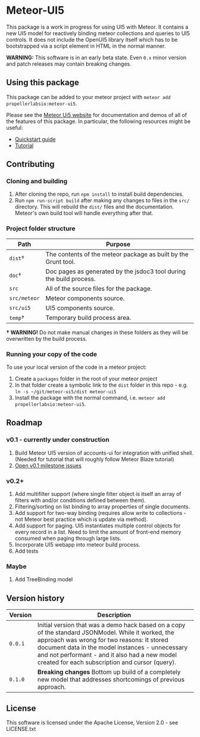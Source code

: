 # Meteor-UI5
This package is a work in progress for using UI5 with Meteor.  It contains
a new UI5 model for reactively binding meteor collections and queries to
UI5 controls.  It does not include the OpenUI5 library itself which has to be bootstrapped via a script element in HTML in the normal manner.

**WARNING:** This software is in an early beta state. Even `0.x` minor version and patch releases may contain breaking changes.

## Using this package
This package can be added to your meteor project with `meteor add propellerlabsio:meteor-ui5`.

Please see the [Meteor Ui5 website](http://meteor-ui5.propellerlabs.io) for documentation and demos of all of the features of this package. In particular, the following resources might be useful:
* [Quickstart guide](http://meteor-ui5.propellerlabs.io/#/docs/quickstart)
* [Tutorial](http://meteor-ui5.propellerlabs.io/#/tutorial)

## Contributing

### Cloning and building
1. After cloning the repo, run `npm install` to install build dependencies.
1. Run `npm run-script build` after making any changes to files in the `src/` directory. This will rebuild the `dist/` files and the documentation.  Meteor's own build tool will handle everything after that.

### Project folder structure
| Path | Purpose |
| ---- | ------- |
| `dist`† | The contents of the meteor package as built by the Grunt tool.   |
| `doc`† | Doc pages as generated by the jsdoc3 tool during the build process. |
| `src` | All of the source files for the package. |
| `src/meteor` | Meteor components source. |
| `src/ui5` | UI5 components source. |
| `temp`† | Temporary build process area. |
 **† WARNING!** Do not make manual changes in these folders as they will be overwritten by the build process.

### Running your copy of the code
To use your local version of the code in a meteor project:
1. Create a `packages` folder in the root of your meteor project
1. In that folder create a symbolic link to the `dist` folder in this repo - e.g. `ln -s ~/git/meteor-ui5/dist meteor-ui5`
1. Install the package with the normal command, i.e. `meteor add propellerlabsio:meteor-ui5`.

## Roadmap

### v0.1 - currently under construction

1. Build Meteor UI5 version of accounts-ui for integration with unified shell. (Needed for tutorial that will roughly follow Meteor Blaze tutorial)
1. [Open v0.1 milestone issues](https://github.com/propellerlabsio/meteor-ui5/issues?q=is%3Aopen+is%3Aissue+milestone%3Av0.1)

### v0.2+

1. Add multifilter support (where single filter object is itself an array of filters with and/or conditions defined between them).
1. Filtering/sorting on list binding to array properties of single documents.
1. Add support for two-way binding (requires allow write to collections - not Meteor best practice which is update via method).
1. Add support for paging.  UI5 instantiates multiple control objects for every record in a list.  Need to limit the amount of front-end memory consumed when paging through large lists.
1. Incorporate UI5 webapp into meteor build process.
1. Add tests

### Maybe

1. Add TreeBinding model

## Version history
| Version | Description |
| ---- | ------- |
| `0.0.1` | Initial version that was a demo hack based on a copy of the standard JSONModel.  While it worked, the approach was wrong for two reasons: It stored document data in the model instances - unnecessary and not performant - and it also had a new model created for each subscription and cursor (query). |
| `0.1.0` | **Breaking changes** Bottom up build of a completely new model that addresses shortcomings of previous approach. |

## License
This software is licensed under the Apache License, Version 2.0 - see LICENSE.txt
